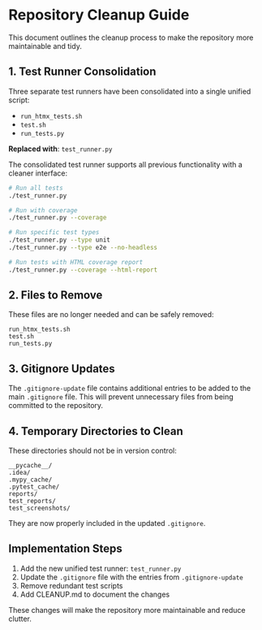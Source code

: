 # Repository Cleanup Guide

This document outlines the cleanup process to make the repository more maintainable and tidy.

## 1. Test Runner Consolidation

Three separate test runners have been consolidated into a single unified script:

- `run_htmx_tests.sh`
- `test.sh` 
- `run_tests.py`

**Replaced with**: `test_runner.py`

The consolidated test runner supports all previous functionality with a cleaner interface:

```bash
# Run all tests
./test_runner.py

# Run with coverage
./test_runner.py --coverage

# Run specific test types
./test_runner.py --type unit
./test_runner.py --type e2e --no-headless

# Run tests with HTML coverage report
./test_runner.py --coverage --html-report
```

## 2. Files to Remove

These files are no longer needed and can be safely removed:

```
run_htmx_tests.sh
test.sh
run_tests.py
```

## 3. Gitignore Updates

The `.gitignore-update` file contains additional entries to be added to the main `.gitignore` file.
This will prevent unnecessary files from being committed to the repository.

## 4. Temporary Directories to Clean

These directories should not be in version control:

```
__pycache__/
.idea/
.mypy_cache/
.pytest_cache/
reports/
test_reports/
test_screenshots/
```

They are now properly included in the updated `.gitignore`.

## Implementation Steps

1. Add the new unified test runner: `test_runner.py`
2. Update the `.gitignore` file with the entries from `.gitignore-update`
3. Remove redundant test scripts
4. Add CLEANUP.md to document the changes

These changes will make the repository more maintainable and reduce clutter.
